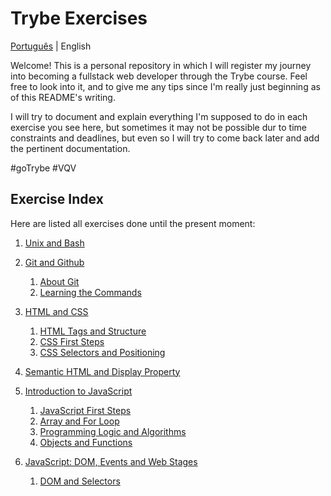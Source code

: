 # Trybe Exercises

[Português](./README.md) | English 

Welcome! This is a personal repository in which I will register my journey into
becoming a fullstack web developer through the Trybe course. Feel free to look into it,
and to give me any tips since I'm really just beginning as of this README's writing.

I will try to document and explain everything I'm supposed to do in each exercise you see
here, but sometimes it may not be possible dur to time constraints and deadlines, but even
so I will try to come back later and add the pertinent documentation.

#goTrybe #VQV

## Exercise Index

Here are listed all exercises done until the present moment: 

 1. [Unix and Bash](./1.%20Unix%20and%20Bash)
 
 2. [Git and Github](./2.%20Git%20and%20Github)
 	1. [About Git](./2.%20Git%20and%20Github/2.1.%20About%20Git/)
	2. [Learning the Commands](./2.%20Git%20and%20Github/2.2.%20Learning%20the%20Commands/)
	 	 
 3. [HTML and CSS](./3.%20HTML%20and%20CSS)
	1. [HTML Tags and Structure](./3.%20HTML%20and%20CSS/3.1.%20HTML%20Tags%20and%20Structure/)
	2. [CSS First Steps](./3.%20HTML%20and%20CSS/3.2.%20CSS%20First%20Steps/)
	3. [CSS Selectors and Positioning](./3.%20HTML%20and%20CSS/3.3.%20CSS%20Selectors%20and%20Positioning)
  4. [Semantic HTML and Display Property](./3.%20HTML%20and%20CSS/3.4.%20Semantic%20HTML%20and%20Display%20Property)

 4. [Introduction to JavaScript](./4.%20Introduction%20to%20JavaScript)
	1. [JavaScript First Steps](./4.%20Introduction%20to%20JavaScript/4.1.%20JS%20First%20Steps)
	2. [Array and For Loop](./4.%20Introduction%20to%20JavaScript/4.2.%20Array%20and%20For%20Loop)
	3. [Programming Logic and Algorithms](./4.%20Introduction%20to%20JavaScript/4.3.%20Programming%20Logic%20and%20Algorithms)
	4. [Objects and Functions](./4.%20Introduction%20to%20JavaScript/4.4.%20Objects%20and%20Functions)

 5. [JavaScript: DOM, Events and Web Stages](./5.%20JavaScript:%20DOM,%20Events%20and%20Web%20Stages)
	1. [DOM and Selectors](./5.%20JavaScript:%20DOM,%20Events%20and%20Web%20Stages/5.1.%20DOM%20and%20Selectors)
